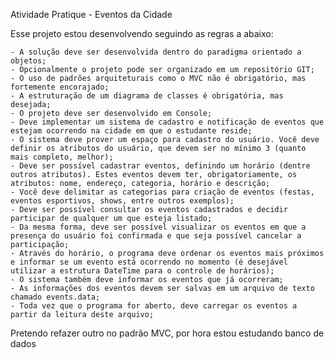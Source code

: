 Atividade Pratique - Eventos da Cidade

Esse projeto estou desenvolvendo seguindo as regras a abaixo:
    
    - A solução deve ser desenvolvida dentro do paradigma orientado a objetos;
    - Opcionalmente o projeto pode ser organizado em um repositório GIT;
    - O uso de padrões arquiteturais como o MVC não é obrigatório, mas fortemente encorajado;​
    - A estruturação de um diagrama de classes é obrigatória, mas desejada;​
    - O projeto deve ser desenvolvido em Console;​
    - Deve implementar um sistema de cadastro e notificação de eventos que estejam ocorrendo na cidade em que o estudante reside;​
    - O sistema deve prover um espaço para cadastro do usuário. Você deve definir os atributos do usuário, que devem ser no mínimo 3 (quanto mais completo, melhor);​
    - Deve ser possível cadastrar eventos, definindo um horário (dentre outros atributos). Estes eventos devem ter, obrigatoriamente, os atributos: nome, endereço, categoria, horário e descrição;​
    - Você deve delimitar as categorias para criação de eventos (festas, eventos esportivos, shows, entre outros exemplos);
    - Deve ser possível consultar os eventos cadastrados e decidir participar de qualquer um que esteja listado; ​
    - Da mesma forma, deve ser possível visualizar os eventos em que a presença do usuário foi confirmada e que seja possível cancelar a participação;​
    - Através do horário, o programa deve ordenar os eventos mais próximos e informar se um evento está ocorrendo no momento (é desejável utilizar a estrutura DateTime para o controle de horários);​
    - O sistema também deve informar os eventos que já ocorreram;​
    - As informações dos eventos devem ser salvas em um arquivo de texto chamado events.data;​
    - Toda vez que o programa for aberto, deve carregar os eventos a partir da leitura deste arquivo; ​

Pretendo refazer outro no padrão MVC, por hora estou estudando banco de dados
